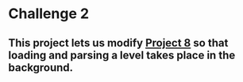 # Challenge 2

## This project lets us modify [Project 8](https://github.com/deathlezz/100-Days-of-Swift/tree/main/Projects/10-Project8) so that loading and parsing a level takes place in the background.